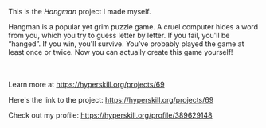 This is the *Hangman* project I made myself.


<p>Hangman is a popular yet grim puzzle game. A cruel computer hides a word from you, which you try to guess letter by letter. If you fail, you&#39;ll be &ldquo;hanged&rdquo;. If you win, you&#39;ll survive. You&rsquo;ve probably played the game at least once or twice. Now you can actually create this game yourself!</p><br/><br/>Learn more at <a href="https://hyperskill.org/projects/69?utm_source=ide&utm_medium=ide&utm_campaign=ide&utm_content=project-card">https://hyperskill.org/projects/69</a>

Here's the link to the project: https://hyperskill.org/projects/69

Check out my profile: https://hyperskill.org/profile/389629148